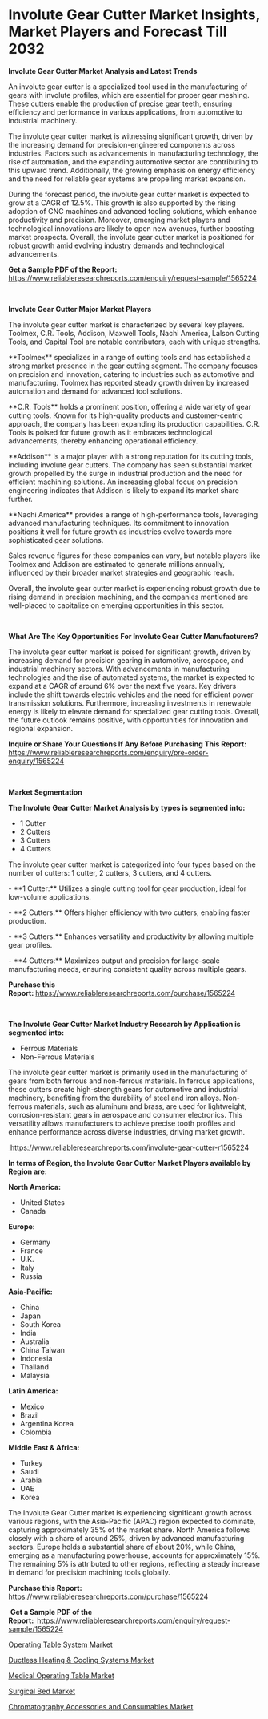 <p><h1>Involute Gear Cutter Market Insights, Market Players and Forecast Till 2032</h1></p><p><strong>Involute Gear Cutter Market Analysis and Latest Trends</strong></p>
<p><p>An involute gear cutter is a specialized tool used in the manufacturing of gears with involute profiles, which are essential for proper gear meshing. These cutters enable the production of precise gear teeth, ensuring efficiency and performance in various applications, from automotive to industrial machinery. </p><p>The involute gear cutter market is witnessing significant growth, driven by the increasing demand for precision-engineered components across industries. Factors such as advancements in manufacturing technology, the rise of automation, and the expanding automotive sector are contributing to this upward trend. Additionally, the growing emphasis on energy efficiency and the need for reliable gear systems are propelling market expansion. </p><p>During the forecast period, the involute gear cutter market is expected to grow at a CAGR of 12.5%. This growth is also supported by the rising adoption of CNC machines and advanced tooling solutions, which enhance productivity and precision. Moreover, emerging market players and technological innovations are likely to open new avenues, further boosting market prospects. Overall, the involute gear cutter market is positioned for robust growth amid evolving industry demands and technological advancements.</p></p>
<p><strong>Get a Sample PDF of the Report:&nbsp;</strong> <a href="https://www.reliableresearchreports.com/enquiry/request-sample/1565224?utm_campaign=12&utm_medium=2&utm_source=Github&utm_content=ia&utm_term=08042025&utm_id=involute-gear-cutter">https://www.reliableresearchreports.com/enquiry/request-sample/1565224</a></p>
<p>&nbsp;</p>
<p><strong>Involute Gear Cutter Major Market Players</strong></p>
<p><p>The involute gear cutter market is characterized by several key players. Toolmex, C.R. Tools, Addison, Maxwell Tools, Nachi America, Lalson Cutting Tools, and Capital Tool are notable contributors, each with unique strengths.</p><p>**Toolmex** specializes in a range of cutting tools and has established a strong market presence in the gear cutting segment. The company focuses on precision and innovation, catering to industries such as automotive and manufacturing. Toolmex has reported steady growth driven by increased automation and demand for advanced tool solutions.</p><p>**C.R. Tools** holds a prominent position, offering a wide variety of gear cutting tools. Known for its high-quality products and customer-centric approach, the company has been expanding its production capabilities. C.R. Tools is poised for future growth as it embraces technological advancements, thereby enhancing operational efficiency.</p><p>**Addison** is a major player with a strong reputation for its cutting tools, including involute gear cutters. The company has seen substantial market growth propelled by the surge in industrial production and the need for efficient machining solutions. An increasing global focus on precision engineering indicates that Addison is likely to expand its market share further.</p><p>**Nachi America** provides a range of high-performance tools, leveraging advanced manufacturing techniques. Its commitment to innovation positions it well for future growth as industries evolve towards more sophisticated gear solutions.</p><p>Sales revenue figures for these companies can vary, but notable players like Toolmex and Addison are estimated to generate millions annually, influenced by their broader market strategies and geographic reach.</p><p>Overall, the involute gear cutter market is experiencing robust growth due to rising demand in precision machining, and the companies mentioned are well-placed to capitalize on emerging opportunities in this sector.</p></p>
<p>&nbsp;</p>
<p><strong>What Are The Key Opportunities For Involute Gear Cutter Manufacturers?</strong></p>
<p><p>The involute gear cutter market is poised for significant growth, driven by increasing demand for precision gearing in automotive, aerospace, and industrial machinery sectors. With advancements in manufacturing technologies and the rise of automated systems, the market is expected to expand at a CAGR of around 6% over the next five years. Key drivers include the shift towards electric vehicles and the need for efficient power transmission solutions. Furthermore, increasing investments in renewable energy is likely to elevate demand for specialized gear cutting tools. Overall, the future outlook remains positive, with opportunities for innovation and regional expansion.</p></p>
<p><strong>Inquire or Share Your Questions If Any Before Purchasing This Report:</strong> <a href="https://www.reliableresearchreports.com/enquiry/pre-order-enquiry/1565224?utm_campaign=12&utm_medium=2&utm_source=Github&utm_content=ia&utm_term=08042025&utm_id=involute-gear-cutter">https://www.reliableresearchreports.com/enquiry/pre-order-enquiry/1565224</a></p>
<p>&nbsp;</p>
<p><strong>Market Segmentation</strong></p>
<p><strong>The Involute Gear Cutter Market Analysis by types is segmented into:</strong></p>
<p><ul><li>1 Cutter</li><li>2 Cutters</li><li>3 Cutters</li><li>4 Cutters</li></ul></p>
<p><p>The involute gear cutter market is categorized into four types based on the number of cutters: 1 cutter, 2 cutters, 3 cutters, and 4 cutters. </p><p>- **1 Cutter:** Utilizes a single cutting tool for gear production, ideal for low-volume applications. </p><p>- **2 Cutters:** Offers higher efficiency with two cutters, enabling faster production. </p><p>- **3 Cutters:** Enhances versatility and productivity by allowing multiple gear profiles. </p><p>- **4 Cutters:** Maximizes output and precision for large-scale manufacturing needs, ensuring consistent quality across multiple gears.</p></p>
<p><strong>Purchase this Report:&nbsp;</strong><a href="https://www.reliableresearchreports.com/purchase/1565224?utm_campaign=12&utm_medium=2&utm_source=Github&utm_content=ia&utm_term=08042025&utm_id=involute-gear-cutter">https://www.reliableresearchreports.com/purchase/1565224</a></p>
<p>&nbsp;</p>
<p><strong>The Involute Gear Cutter Market Industry Research by Application is segmented into:</strong></p>
<p><ul><li>Ferrous Materials</li><li>Non-Ferrous Materials</li></ul></p>
<p><p>The involute gear cutter market is primarily used in the manufacturing of gears from both ferrous and non-ferrous materials. In ferrous applications, these cutters create high-strength gears for automotive and industrial machinery, benefiting from the durability of steel and iron alloys. Non-ferrous materials, such as aluminum and brass, are used for lightweight, corrosion-resistant gears in aerospace and consumer electronics. This versatility allows manufacturers to achieve precise tooth profiles and enhance performance across diverse industries, driving market growth.</p></p>
<p><a href="https://www.reliableresearchreports.com/involute-gear-cutter-r1565224?utm_campaign=12&utm_medium=2&utm_source=Github&utm_content=ia&utm_term=08042025&utm_id=involute-gear-cutter">&nbsp;https://www.reliableresearchreports.com/involute-gear-cutter-r1565224</a></p>
<p><strong>In terms of Region, the Involute Gear Cutter Market Players available by Region are:</strong></p>
<p>
    <p> <strong> North America: </strong>
        <ul>
            <li>United States</li>
            <li>Canada</li>
        </ul>
        </p> 
    <p> <strong> Europe: </strong>
        <ul>
            <li>Germany</li>
            <li>France</li>
            <li>U.K.</li>
            <li>Italy</li>
            <li>Russia</li>
        </ul>
        </p> 
    <p> <strong> Asia-Pacific: </strong>
        <ul>
            <li>China</li>
            <li>Japan</li>
            <li>South Korea</li>
            <li>India</li>
            <li>Australia</li>
            <li>China Taiwan</li>
            <li>Indonesia</li>
            <li>Thailand</li>
            <li>Malaysia</li>
        </ul>
        </p> 
    <p> <strong> Latin America: </strong>
        <ul>
            <li>Mexico</li>
            <li>Brazil</li>
            <li>Argentina Korea</li>
            <li>Colombia</li>
        </ul>
        </p> 
    <p> <strong> Middle East & Africa: </strong>
        <ul>
            <li>Turkey</li>
            <li>Saudi</li>
            <li>Arabia</li>
            <li>UAE</li>
            <li>Korea</li>
        </ul>
    </p>
    </p>
<p><p>The Involute Gear Cutter market is experiencing significant growth across various regions, with the Asia-Pacific (APAC) region expected to dominate, capturing approximately 35% of the market share. North America follows closely with a share of around 25%, driven by advanced manufacturing sectors. Europe holds a substantial share of about 20%, while China, emerging as a manufacturing powerhouse, accounts for approximately 15%. The remaining 5% is attributed to other regions, reflecting a steady increase in demand for precision machining tools globally.</p></p>
<p><strong>Purchase this Report: </strong><a href="https://www.reliableresearchreports.com/purchase/1565224?utm_campaign=12&utm_medium=2&utm_source=Github&utm_content=ia&utm_term=08042025&utm_id=involute-gear-cutter">https://www.reliableresearchreports.com/purchase/1565224</a></p>
<p>&nbsp;<strong>Get a Sample PDF of the Report:&nbsp;&nbsp;</strong><a href="https://www.reliableresearchreports.com/enquiry/request-sample/1565224?utm_campaign=12&utm_medium=2&utm_source=Github&utm_content=ia&utm_term=08042025&utm_id=involute-gear-cutter">https://www.reliableresearchreports.com/enquiry/request-sample/1565224</a></p>
<p><strong></strong></p>
<p><p><a href="https://www.linkedin.com/pulse/operating-table-system-market-analysis-report-provides-future-tjvkc?utm_campaign=12&utm_medium=2&utm_source=Github&utm_content=ia&utm_term=08042025&utm_id=involute-gear-cutter">Operating Table System Market</a></p><p><a href="https://github.com/prantoblouin/Market-Research-Report-List-1/blob/main/ductless-heating-cooling-systems-market.md?utm_campaign=12&utm_medium=2&utm_source=Github&utm_content=ia&utm_term=08042025&utm_id=involute-gear-cutter">Ductless Heating & Cooling Systems Market</a></p><p><a href="https://www.linkedin.com/pulse/medical-operating-table-market-size-forecast-2025-2032-cagr-xsoec?utm_campaign=12&utm_medium=2&utm_source=Github&utm_content=ia&utm_term=08042025&utm_id=involute-gear-cutter">Medical Operating Table Market</a></p><p><a href="https://www.linkedin.com/pulse/navigating-surgical-bed-market-expert-analysis-forecast-period-brvfc?utm_campaign=12&utm_medium=2&utm_source=Github&utm_content=ia&utm_term=08042025&utm_id=involute-gear-cutter">Surgical Bed Market</a></p><p><a href="https://github.com/iyachikareva/Market-Research-Report-List-1/blob/main/chromatography-accessories-and-consumables-market.md?utm_campaign=12&utm_medium=2&utm_source=Github&utm_content=ia&utm_term=08042025&utm_id=involute-gear-cutter">Chromatography Accessories and Consumables Market</a></p></p>